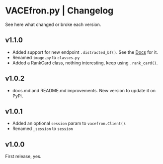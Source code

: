 # VACEfron.py | Changelog
See here what changed or broke each version.

## v1.1.0
- Added support for new endpoint `.distracted_bf()`. See the [Docs](docs.md#await-vac_apidistracted_bfboyfriend-girlfriend-woman) for it.
- Renamed `image.py` to `classes.py`
- Added a RankCard class, nothing interesting, keep using `.rank_card()`.

## v1.0.2
- docs.md and README.md improvements. New version to update it on PyPi.

## v1.0.1
- Added an optional `session` param to `vacefron.Client()`.
- Renamed `_session` to `session`

## v1.0.0
First release, yes.